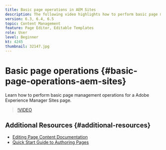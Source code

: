 ```yaml
---
title: Basic page operations in AEM Sites
description: The following video highlights how to perform basic page management operations for a Adobe Experience Manager Sites page.
version: 6.3, 6.4, 6.5
topic: Content Management
feature: Page Editor, Editable Templates
role: User
level: Beginner
kt: 4245
thumbnail: 32147.jpg
---
```


# Basic page operations {#basic-page-operations-aem-sites}

Learn how to perform basic page management operations for a Adobe Experience Manager Sites page.

>[!VIDEO](https://video.tv.adobe.com/v/32147?quality=12&learn=on)


## Additional Resources {#additional-resources}

* [Editing Page Content Documentation](https://experienceleague.adobe.com/docs/experience-manager-65/authoring/authoring/editing-content.html)
* [Quick Start Guide to Authoring Pages](https://experienceleague.adobe.com/docs/experience-manager-cloud-service/sites/authoring/getting-started/quick-start.html)

